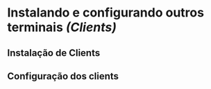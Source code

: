 <!-- TITLE: Clients -->
<!-- SUBTITLE: Instalando e configurando Clients -->

# **Instalando e configurando outros terminais** *(Clients)*

## Instalação de Clients
## Configuração dos clients